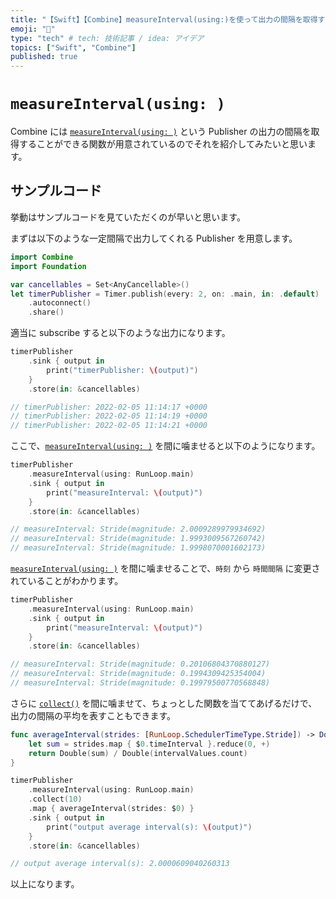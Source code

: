 ```yaml
---
title: "【Swift】【Combine】measureInterval(using:)を使って出力の間隔を取得する"
emoji: "🔖"
type: "tech" # tech: 技術記事 / idea: アイデア
topics: ["Swift", "Combine"]
published: true
---
```


# `measureInterval(using: ) `

Combine には [`measureInterval(using: )`](https://developer.apple.com/documentation/combine/fail/measureinterval(using:options:)) という Publisher の出力の間隔を取得することができる関数が用意されているのでそれを紹介してみたいと思います。

## サンプルコード

挙動はサンプルコードを見ていただくのが早いと思います。

まずは以下のような一定間隔で出力してくれる Publisher を用意します。

```swift
import Combine
import Foundation

var cancellables = Set<AnyCancellable>()
let timerPublisher = Timer.publish(every: 2, on: .main, in: .default)
    .autoconnect()
    .share()
```

適当に subscribe すると以下のような出力になります。

```swift
timerPublisher
    .sink { output in
        print("timerPublisher: \(output)")
    }
    .store(in: &cancellables)

// timerPublisher: 2022-02-05 11:14:17 +0000
// timerPublisher: 2022-02-05 11:14:19 +0000
// timerPublisher: 2022-02-05 11:14:21 +0000
```

ここで、[`measureInterval(using: )`](https://developer.apple.com/documentation/combine/fail/measureinterval(using:options:)) を間に噛ませると以下のようになります。

```swift
timerPublisher
    .measureInterval(using: RunLoop.main)
    .sink { output in
        print("measureInterval: \(output)")
    }
    .store(in: &cancellables)

// measureInterval: Stride(magnitude: 2.0009289979934692)
// measureInterval: Stride(magnitude: 1.9993009567260742)
// measureInterval: Stride(magnitude: 1.9998070001602173)
```

[`measureInterval(using: )`](https://developer.apple.com/documentation/combine/fail/measureinterval(using:options:)) を間に噛ませることで、`時刻` から `時間間隔` に変更されていることがわかります。


```swift
timerPublisher
    .measureInterval(using: RunLoop.main)
    .sink { output in
        print("measureInterval: \(output)")
    }
    .store(in: &cancellables)

// measureInterval: Stride(magnitude: 0.20106804370880127)
// measureInterval: Stride(magnitude: 0.1994309425354004)
// measureInterval: Stride(magnitude: 0.19979500770568848)

```

さらに [`collect()`](https://developer.apple.com/documentation/combine/fail/collect(_:)) を間に噛ませて、ちょっとした関数を当ててあげるだけで、出力の間隔の平均を表すこともできます。

```swift
func averageInterval(strides: [RunLoop.SchedulerTimeType.Stride]) -> Double {
    let sum = strides.map { $0.timeInterval }.reduce(0, +)
    return Double(sum) / Double(intervalValues.count)
}

timerPublisher
    .measureInterval(using: RunLoop.main)
    .collect(10)
    .map { averageInterval(strides: $0) }
    .sink { output in
        print("output average interval(s): \(output)")
    }
    .store(in: &cancellables)

// output average interval(s): 2.0000609040260313
```

以上になります。
